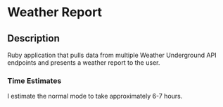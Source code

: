 # Weather Report

## Description

Ruby application that pulls data from multiple Weather Underground API endpoints and presents a weather report to the user.

### Time Estimates

I estimate the normal mode to take approximately 6-7 hours.
